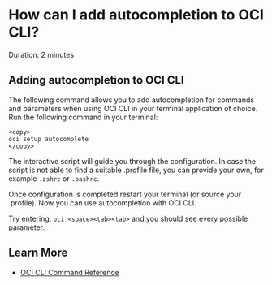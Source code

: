 # How can I add autocompletion to OCI CLI?
Duration: 2 minutes

## Adding autocompletion to OCI CLI

The following command allows you to add autocompletion for commands and parameters when using OCI CLI in your terminal application of choice.
Run the following command in your terminal:

```
<copy>
oci setup autocomplete
</copy>
```

The interactive script will guide you through the configuration. In case the script is not able to find a suitable .profile file, you can provide your own, for example ```.zshrc``` or ```.bashrc```.

Once configuration is completed restart your terminal (or source your .profile). Now you can use autocompletion with OCI CLI.

Try entering:
```oci <space><tab><tab>``` and you should see every possible parameter.

## Learn More

* [OCI CLI Command Reference](https://docs.oracle.com/en-us/iaas/tools/oci-cli/2.9.5/oci_cli_docs/index.html)

